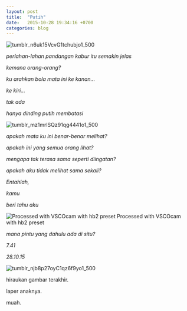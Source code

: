 ```yaml
---
layout: post
title:  "Putih"
date:   2015-10-28 19:34:16 +0700
categories: blog
---
```

![tumblr_n6uk15VcvG1tchubjo1_500]({{site.baseurl}}/assets/img/tumblr_n6uk15VcvG1tchubjo1_500.gif)

*perlahan-lahan pandangan kabur itu semakin jelas*

*kemana orang-orang?*

*ku arahkan bola mata ini ke kanan…*

*ke kiri…*

*tak ada*

*hanya dinding putih membatasi*

![tumblr_mz1mrlSQz91qg4441o1_500]({{site.baseurl}}/assets/img/tumblr_mz1mrlSQz91qg4441o1_500.gif)

*apakah mata ku ini benar-benar melihat?*

*apakah ini yang semua orang lihat?*

*mengapa tak terasa sama seperti diingatan?*

*apakah aku tidak melihat sama sekali?*

*Entahlah,*

*kamu*

*beri tahu aku*

![Processed with VSCOcam with hb2 preset Processed with VSCOcam with hb2 preset]({{site.baseurl}}/assets/img/tumblr_nh8tk2WFll1rs8w78o1_1280.jpg)

*mana pintu yang dahulu ada di situ?*

*7.41*

*28.10.15*

![tumblr_njb8p27oyC1qz6f9yo1_500]({{site.baseurl}}/assets/img/tumblr_njb8p27oyC1qz6f9yo1_500.gif)

hiraukan gambar terakhir.

laper anaknya.

muah.

